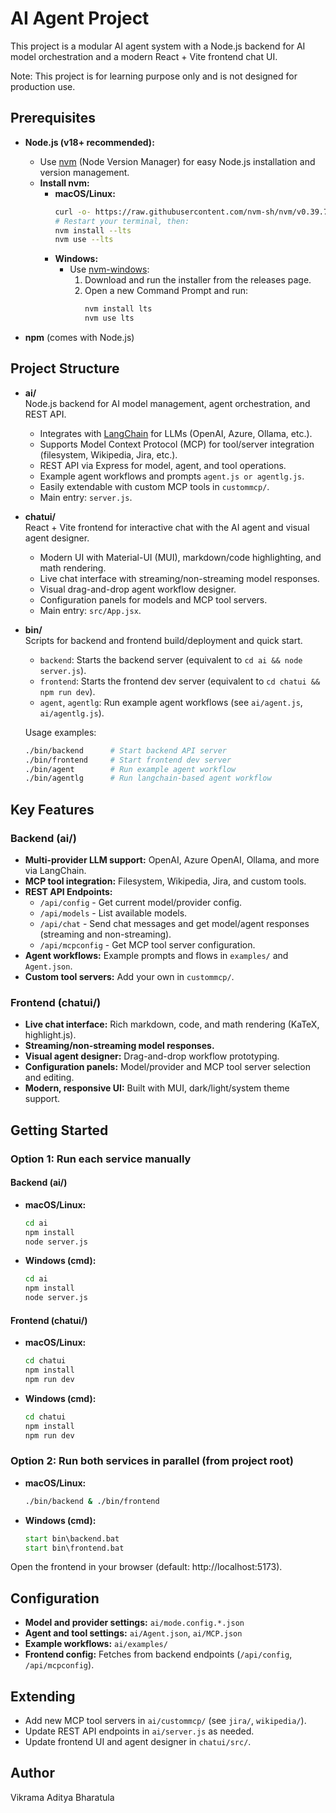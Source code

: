 # AI Agent Project

This project is a modular AI agent system with a Node.js backend for AI model orchestration and a modern React + Vite frontend chat UI.

Note: This project is for learning purpose only and is not designed for production use.

## Prerequisites

- **Node.js (v18+ recommended):**
  - Use [nvm](https://github.com/nvm-sh/nvm) (Node Version Manager) for easy Node.js installation and version management.
  - **Install nvm:**
    - **macOS/Linux:**
      ```bash
      curl -o- https://raw.githubusercontent.com/nvm-sh/nvm/v0.39.7/install.sh | bash
      # Restart your terminal, then:
      nvm install --lts
      nvm use --lts
      ```
    - **Windows:**
      - Use [nvm-windows](https://github.com/coreybutler/nvm-windows#installation--upgrades):
        1. Download and run the installer from the releases page.
        2. Open a new Command Prompt and run:
           ```cmd
           nvm install lts
           nvm use lts
           ```

- **npm** (comes with Node.js)

## Project Structure

- **ai/**  
  Node.js backend for AI model management, agent orchestration, and REST API.
  - Integrates with [LangChain](https://js.langchain.com/) for LLMs (OpenAI, Azure, Ollama, etc.).
  - Supports Model Context Protocol (MCP) for tool/server integration (filesystem, Wikipedia, Jira, etc.).
  - REST API via Express for model, agent, and tool operations.
  - Example agent workflows and prompts `agent.js or agentlg.js`.
  - Easily extendable with custom MCP tools in `custommcp/`.
  - Main entry: `server.js`.

- **chatui/**  
  React + Vite frontend for interactive chat with the AI agent and visual agent designer.
  - Modern UI with Material-UI (MUI), markdown/code highlighting, and math rendering.
  - Live chat interface with streaming/non-streaming model responses.
  - Visual drag-and-drop agent workflow designer.
  - Configuration panels for models and MCP tool servers.
  - Main entry: `src/App.jsx`.

- **bin/**  
  Scripts for backend and frontend build/deployment and quick start.
  - `backend`: Starts the backend server (equivalent to `cd ai && node server.js`).
  - `frontend`: Starts the frontend dev server (equivalent to `cd chatui && npm run dev`).
  - `agent`, `agentlg`: Run example agent workflows (see `ai/agent.js`, `ai/agentlg.js`).
  
  Usage examples:
  ```bash
  ./bin/backend      # Start backend API server
  ./bin/frontend     # Start frontend dev server
  ./bin/agent        # Run example agent workflow
  ./bin/agentlg      # Run langchain-based agent workflow
  ```

## Key Features

### Backend (ai/)
- **Multi-provider LLM support:** OpenAI, Azure OpenAI, Ollama, and more via LangChain.
- **MCP tool integration:** Filesystem, Wikipedia, Jira, and custom tools.
- **REST API Endpoints:**
  - `/api/config` - Get current model/provider config.
  - `/api/models` - List available models.
  - `/api/chat` - Send chat messages and get model/agent responses (streaming and non-streaming).
  - `/api/mcpconfig` - Get MCP tool server configuration.
- **Agent workflows:** Example prompts and flows in `examples/` and `Agent.json`.
- **Custom tool servers:** Add your own in `custommcp/`.

### Frontend (chatui/)
- **Live chat interface:** Rich markdown, code, and math rendering (KaTeX, highlight.js).
- **Streaming/non-streaming model responses.**
- **Visual agent designer:** Drag-and-drop workflow prototyping.
- **Configuration panels:** Model/provider and MCP tool server selection and editing.
- **Modern, responsive UI:** Built with MUI, dark/light/system theme support.

## Getting Started

### Option 1: Run each service manually

#### Backend (ai/)
- **macOS/Linux:**
  ```bash
  cd ai
  npm install
  node server.js
  ```
- **Windows (cmd):**
  ```cmd
  cd ai
  npm install
  node server.js
  ```

#### Frontend (chatui/)
- **macOS/Linux:**
  ```bash
  cd chatui
  npm install
  npm run dev
  ```
- **Windows (cmd):**
  ```cmd
  cd chatui
  npm install
  npm run dev
  ```

### Option 2: Run both services in parallel (from project root)
- **macOS/Linux:**
  ```bash
  ./bin/backend & ./bin/frontend
  ```
- **Windows (cmd):**
  ```cmd
  start bin\backend.bat
  start bin\frontend.bat
  ```

Open the frontend in your browser (default: http://localhost:5173).

## Configuration

- **Model and provider settings:** `ai/mode.config.*.json`
- **Agent and tool settings:** `ai/Agent.json`, `ai/MCP.json`
- **Example workflows:** `ai/examples/`
- **Frontend config:** Fetches from backend endpoints (`/api/config`, `/api/mcpconfig`).

## Extending

- Add new MCP tool servers in `ai/custommcp/` (see `jira/`, `wikipedia/`).
- Update REST API endpoints in `ai/server.js` as needed.
- Update frontend UI and agent designer in `chatui/src/`.

## Author

Vikrama Aditya Bharatula

